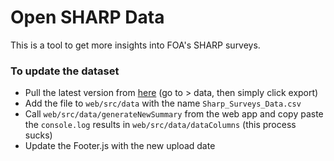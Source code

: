 # Open SHARP Data

This is a tool to get more insights into FOA's SHARP surveys.

### To update the dataset

* Pull the latest version from [here](http://www.fao.org/in-action/sharp/data/geography/en/) (go to > data, then simply click export)
* Add the file to `web/src/data` with the name `Sharp_Surveys_Data.csv`
* Call `web/src/data/generateNewSummary` from the web app and copy paste the `console.log` results in `web/src/data/dataColumns` (this process sucks)
* Update the Footer.js with the new upload date
